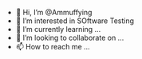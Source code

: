 - 👋 Hi, I’m @Ammuffying
- 👀 I’m interested in SOftware Testing
- 🌱 I’m currently learning ...
- 💞️ I’m looking to collaborate on ...
- 📫 How to reach me ...

<!---
Ammuffying/Ammuffying is a ✨ special ✨ repository because its `README.md` (this file) appears on your GitHub profile.
You can click the Preview link to take a look at your changes.
--->
